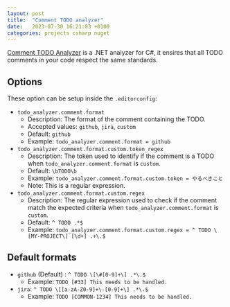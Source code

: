 ```yaml
---
layout: post
title:  "Comment TODO analyzer"
date:   2023-07-30 16:21:03 +0100
categories: projects csharp nuget
---
```

[Comment TODO Analyzer](https://github.com/sanelli/Todo.Analyzer) is a .NET analyzer for C#, it ensires that all TODO comments in your code respect the same standards.

## Options
These option can be setup inside the `.editorconfig`:

- `todo_analyzer.comment.format`
  - Description: The format of the comment containing the TODO. 
  - Accepted values: `github`, `jira`, `custom`
  - Default: `github`
  - Example: `todo_analyzer.comment.format = github`
- `todo_analyzer.comment.format.custom.token_regex`
    - Description: The token used to identify if the comment is a TODO when `todo_analyzer.comment.format` is `custom`.
    - Default: `\bTODO\b`
    - Example: `todo_analyzer.comment.format.custom.token = やるべきこと`
    - Note: This is a regular expression.
- `todo_analyzer.comment.format.custom.regex`
    - Description: The regular expression used to check if the comment match the expected criteria when `todo_analyzer.comment.format` is `custom`.
    - Default: `^ TODO .*$`
    - Example: `todo_analyzer.comment.format.custom.regex = ^ TODO \[MY-PROJECT\] [\d+] .+\.$`

## Default formats
- `github` (Default) : `^ TODO \[\#[0-9]+\] .*\.$`
  - Example: `TODO [#33] This needs to be handled.` 
- `jira`: `^ TODO \[[a-zA-Z0-9]+\-[0-9]+\] .*\.$`
    - Example: `TODO [COMMON-1234] This needs to be handled.`